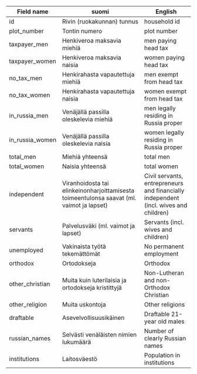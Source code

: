 Field name | suomi | English
-----------|-------|--------
id | Rivin (ruokakunnan) tunnus | household id
plot_number | Tontin numero | plot number
taxpayer_men | Henkiveroa maksavia miehiä | men paying head tax
taxpayer_women | Henkiveroa maksavia naisia | women paying head tax
no_tax_men | Henkirahasta vapautettuja miehiä | men exempt from head tax
no_tax_women | Henkirahasta vapautettuja naisia | women exempt from head tax
in_russia_men | Venäjällä passilla oleskelevia miehiä | men legally residing in Russia proper
in_russia_women | Venäjällä passilla oleskelevia naisia | women legally residing in Russia proper
total_men | Miehiä yhteensä | total men
total_women | Naisia yhteensä | total women
independent | Viranhoidosta tai elinkeinonharjoittamisesta toimeentulonsa saavat (ml. vaimot ja lapset) | Civil servants, entrepreneurs and financially independent (incl. wives and children)
servants | Palvelusväki (ml. vaimot ja lapset) | Servants (incl. wives and children)
unemployed | Vakinaista työtä tekemättömät | No permanent employment
orthodox | Ortodokseja | Orthodox
other_christian | Muita kuin luterilaisia ja ortodokseja kristittyjä | Non-Lutheran and non-Orthodox Christian
other_religion | Muita uskontoja | Other religions
draftable | Asevelvollisuusikäinen | Draftable 21-year old males
russian_names | Selvästi venäläisten nimien lukumäärä | Number of clearly Russian names
institutions | Laitosväestö | Population in institutions